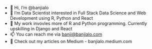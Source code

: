 - 👋 Hi, I’m @banjialo
- 👀 I’m  Data Scientist interested in Full Stack Data Science and Web Development using R, Python and React
- 🌱 My work invovles more of R and Python programming. Currently upskilling in Django and React
- 📫 You can reach me via banji@banjialo.com
- 🌱 Check out my articles on Medium - banjialo.medium.com

<!---
banjialo/banjialo is a ✨ special ✨ repository because its `README.md` (this file) appears on your GitHub profile.
You can click the Preview link to take a look at your changes.
--->
